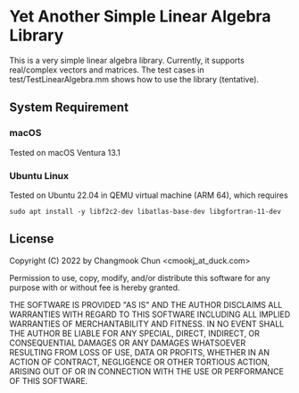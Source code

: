 # Yet Another Simple Linear Algebra Library

This is a very simple linear algebra library.
Currently, it supports real/complex vectors and matrices.
The test cases in test/TestLinearAlgebra.mm shows how to use the library (tentative).

## System Requirement

### macOS

Tested on macOS Ventura 13.1

### Ubuntu Linux

Tested on Ubuntu 22.04 in QEMU virtual machine (ARM 64), which requires

```shell
sudo apt install -y libf2c2-dev libatlas-base-dev libgfortran-11-dev
```

## License

Copyright (C) 2022 by Changmook Chun <cmookj_at_duck.com>

Permission to use, copy, modify, and/or distribute this software for any purpose
with or without fee is hereby granted.

THE SOFTWARE IS PROVIDED "AS IS" AND THE AUTHOR DISCLAIMS ALL WARRANTIES WITH
REGARD TO THIS SOFTWARE INCLUDING ALL IMPLIED WARRANTIES OF MERCHANTABILITY AND
FITNESS. IN NO EVENT SHALL THE AUTHOR BE LIABLE FOR ANY SPECIAL, DIRECT, 
INDIRECT, OR CONSEQUENTIAL DAMAGES OR ANY DAMAGES WHATSOEVER RESULTING FROM LOSS
OF USE, DATA OR PROFITS, WHETHER IN AN ACTION OF CONTRACT, NEGLIGENCE OR OTHER
TORTIOUS ACTION, ARISING OUT OF OR IN CONNECTION WITH THE USE OR PERFORMANCE OF
THIS SOFTWARE.
